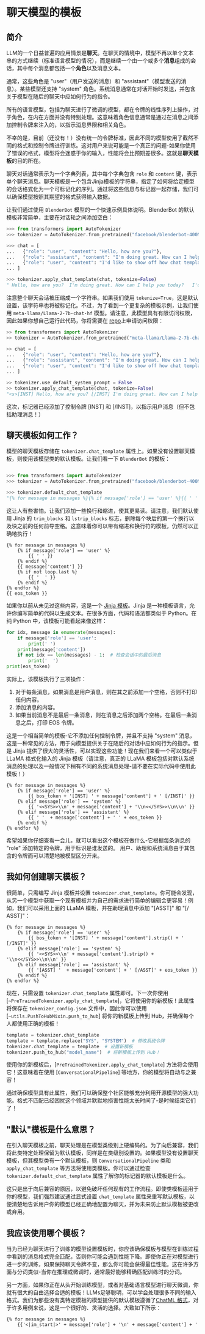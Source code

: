 <!--
版权所有2023 HuggingFace团队。保留所有权利。

根据Apache许可证，第2版（“许可证”），除非符合License中规定的条件，否则不得使用此文件。
你可以在下面的链接中获取许可证的副本

http://www.apache.org/licenses/LICENSE-2.0

除非适用法律要求或书面同意，根据许可证分发的软件是基于“原样”的，没有任何形式的担保或条件。
在License下分发。特定语言的文件和限制。

⚠️请注意，此文件是Markdown格式，但包含了我们的文档生成器（类似MDX）的特定语法，你的Markdown查看器可能无法正确渲染该语法。

-->

# 聊天模型的模板

## 简介

LLM的一个日益普遍的应用情景是**聊天**。在聊天的情境中，模型不再以单个文本串的方式继续（标准语言模型的情况），而是继续一个由一个或多个**消息**组成的会话，其中每个消息都包括一个**角色**以及消息文本。

通常，这些角色是 "user"（用户发送的消息）和 "assistant"（模型发送的消息）。某些模型还支持 "system" 角色。系统消息通常在对话开始时发送，并包含关于模型在随后的聊天中应如何行为的指令。

所有的语言模型，包括为聊天进行了微调的模型，都在令牌的线性序列上操作，对于角色，在内在方面并没有特别处理。这意味着角色信息通常是通过在消息之间添加控制令牌来注入的，以指示消息界限和相关角色。

不幸的是，目前（还没有！）没有统一的令牌标准，因此不同的模型使用了截然不同的格式和控制令牌进行训练。这对用户来说可能是一个真正的问题-如果你使用了错误的格式，模型将会迷惑于你的输入，性能将会比预期差很多。这就是**聊天模板**的目的所在。

聊天对话通常表示为一个字典列表，其中每个字典包含 `role` 和 `content` 键，表示单个聊天消息。聊天模板是一个包含Jinja模板的字符串，指定了如何将给定模型的会话格式化为一个可标记化的序列。通过将这些信息与标记器一起存储，我们可以确保模型按照其期望的格式获得输入数据。

让我们通过使用 `BlenderBot` 模型的一个快速示例具体说明。BlenderBot 的默认模板非常简单，主要在对话轮之间添加空白：

```python
>>> from transformers import AutoTokenizer
>>> tokenizer = AutoTokenizer.from_pretrained("facebook/blenderbot-400M-distill")

>>> chat = [
...   {"role": "user", "content": "Hello, how are you?"},
...   {"role": "assistant", "content": "I'm doing great. How can I help you today?"},
...   {"role": "user", "content": "I'd like to show off how chat templating works!"},
... ]

>>> tokenizer.apply_chat_template(chat, tokenize=False)
" Hello, how are you?  I'm doing great. How can I help you today?   I'd like to show off how chat templating works!</s>"
```

注意整个聊天会话被压缩成一个字符串。如果我们使用 `tokenize=True`，这是默认设置，该字符串也将被标记化。不过，为了看到一个更复杂的模板示例，让我们使用 `meta-llama/Llama-2-7b-chat-hf` 模型。请注意，此模型具有有限访问权限，因此如果你想自己运行此代码，你将需要在 [repo](https://huggingface.co/meta-llama/Llama-2-7b-chat-hf)上申请访问权限：

```python
>> from transformers import AutoTokenizer
>> tokenizer = AutoTokenizer.from_pretrained("meta-llama/Llama-2-7b-chat-hf")

>> chat = [
...   {"role": "user", "content": "Hello, how are you?"},
...   {"role": "assistant", "content": "I'm doing great. How can I help you today?"},
...   {"role": "user", "content": "I'd like to show off how chat templating works!"},
... ]

>> tokenizer.use_default_system_prompt = False
>> tokenizer.apply_chat_template(chat, tokenize=False)
"<s>[INST] Hello, how are you? [/INST] I'm doing great. How can I help you today? </s><s>[INST] I'd like to show off how chat templating works! [/INST]"
```

这次，标记器已经添加了控制令牌 [INST] 和 [/INST]，以指示用户消息（但不包括助理消息！）

## 聊天模板如何工作？

模型的聊天模板存储在 `tokenizer.chat_template` 属性上。如果没有设置聊天模板，则使用该模型类的默认模板。让我们看一下 `BlenderBot` 的模板：

```python

>>> from transformers import AutoTokenizer
>>> tokenizer = AutoTokenizer.from_pretrained("facebook/blenderbot-400M-distill")

>>> tokenizer.default_chat_template
"{% for message in messages %}{% if message['role'] == 'user' %}{{ ' ' }}{% endif %}{{ message['content'] }}{% if not loop.last %}{{ '  ' }}{% endif %}{% endfor %}{{ eos_token }}"
```

这让人有些害怕。让我们添加一些换行和缩进，使其更易读。请注意，我们默认使用 Jinja 的 `trim_blocks` 和 `lstrip_blocks` 标志，删除每个块后的第一个换行以及块之前的任何前导空格。这意味着你可以带有缩进和换行符的模板，仍然可以正确地执行！

```
{% for message in messages %}
    {% if message['role'] == 'user' %}
        {{ ' ' }}
    {% endif %}
    {{ message['content'] }}
    {% if not loop.last %}
        {{ '  ' }}
    {% endif %}
{% endfor %}
{{ eos_token }}
```

如果你以前从未见过这些内容，这是一个 [Jinja 模板](https://jinja.palletsprojects.com/en/3.1.x/templates/)。Jinja 是一种模板语言，允许你编写简单的代码以生成文本。在很多方面，代码和语法都类似于 Python。在纯 Python 中，该模板可能看起来像这样：

```python
for idx, message in enumerate(messages):
    if message['role'] == 'user':
        print(' ')
    print(message['content'])
    if not idx == len(messages) - 1:  # 检查会话中的最后消息
        print('  ')
print(eos_token)
```

实际上，该模板执行了三项操作：

1. 对于每条消息，如果消息是用户消息，则在其之前添加一个空格，否则不打印任何内容。
2. 添加消息的内容。
3. 如果当前消息不是最后一条消息，则在消息之后添加两个空格。在最后一条消息之后，打印 EOS 令牌。

这是一个相当简单的模板-它不添加任何控制令牌，并且不支持 "system" 消息，这是一种常见的方法，用于向模型提供关于在随后的对话中应如何行为的指示。但是 Jinja 提供了很大的灵活性，可以实现这些功能！现在我们来看一个可以类似于 LLaMA 格式化输入的 Jinja 模板（请注意，真正的 LLaMA 模板包括对默认系统消息的处理以及一般情况下稍有不同的系统消息处理-请不要在实际代码中使用此模板！）

```
{% for message in messages %}
    {% if message['role'] == 'user' %}
        {{ bos_token + '[INST] ' + message['content'] + ' [/INST]' }}
    {% elif message['role'] == 'system' %}
        {{ '<<SYS>>\\n' + message['content'] + '\\n<</SYS>>\\n\\n' }}
    {% elif message['role'] == 'assistant' %}
        {{ ' '  + message['content'] + ' ' + eos_token }}
    {% endif %}
{% endfor %}
```

希望如果你仔细查看一会儿，就可以看出这个模板在做什么-它根据每条消息的 "role" 添加特定的令牌，用于标识是谁发送的。 用户、助理和系统消息由于其包含的令牌而可以清楚地被模型区分开来。

## 我如何创建聊天模板？

很简单，只需编写 Jinja 模板并设置 `tokenizer.chat_template`。你可能会发现，从另一个模型中获取一个现有模板并为自己的需求进行简单的编辑会更容易！例如，我们可以采用上面的 LLaMA 模板，并在助理消息中添加 "[ASST]" 和 "[/ ASST]"：

```
{% for message in messages %}
    {% if message['role'] == 'user' %}
        {{ bos_token + '[INST] ' + message['content'].strip() + ' [/INST]' }}
    {% elif message['role'] == 'system' %}
        {{ '<<SYS>>\\n' + message['content'].strip() + '\\n<</SYS>>\\n\\n' }}
    {% elif message['role'] == 'assistant' %}
        {{ '[ASST] '  + message['content'] + ' [/ASST]' + eos_token }}
    {% endif %}
{% endfor %}
```

现在，只需设置 `tokenizer.chat_template` 属性即可。下一次你使用 [`~PreTrainedTokenizer.apply_chat_template`]，它将使用你的新模板！此属性将保存在 `tokenizer_config.json` 文件中，因此你可以使用 [`~utils.PushToHubMixin.push_to_hub`] 将你的新模板上传到 Hub，并确保每个人都使用正确的模板！

```python
template = tokenizer.chat_template
template = template.replace("SYS", "SYSTEM")  # 修改系统令牌
tokenizer.chat_template = template  # 设置新模板
tokenizer.push_to_hub("model_name")  # 将新模板上传到 Hub！
```

使用你的新模板后，[`PreTrainedTokenizer.apply_chat_template`] 方法将会使用它！这意味着在使用 [`ConversationalPipeline`] 等地方，你的模型将自动与之兼容！

通过确保模型具有此属性，我们可以确保整个社区能够充分利用开源模型的强大功能。格式不匹配已经困扰这个领域并默默地损害性能太长时间了-是时候结束它们了！

## "默认"模板是什么意思？

在引入聊天模板之前，聊天处理是在模型类级别上硬编码的。为了向后兼容，我们将此类特定处理保留为默认模板，同样是在类级别设置的。如果模型没有设置聊天模板，但其模型类有一个默认模板，则 `ConversationalPipeline` 类和 `apply_chat_template` 等方法将使用类模板。你可以通过检查 `tokenizer.default_chat_template` 属性了解你的标记器的默认模板是什么。

这只是出于向后兼容的原因，以避免破坏任何现有的工作流程。即使类模板适用于你的模型，我们强烈建议通过显式设置 `chat_template` 属性来重写默认模板，以便清楚地告诉用户你的模型已经正确地配置为聊天，并为未来防止默认模板被更改或弃用。

## 我应该使用哪个模板？

当为已经为聊天进行了训练的模型设置模板时，你应该确保模板与模型在训练过程中看到的消息格式完全匹配，否则你可能会遇到性能下降。即使你正在对模型进行进一步的训练，如果保持聊天令牌不变，那么你可能会获得最佳性能。这在许多方面与分词类似-当你在推理或微调时，通常最好能够精确匹配训练时的分词。

另一方面，如果你正在从头开始训练模型，或者对基础语言模型进行聊天微调，你就有很大的自由选择合适的模板！LLMs足够聪明，可以学会处理很多不同的输入格式。我们为那些没有类特定模板的模型提供的默认模板遵循了[ChatML 格式](https://github.com/openai/openai-python/blob/main/chatml.md)，对于许多用例来说，这是一个很好的、灵活的选择。大致如下所示：

```
{% for message in messages %}
    {{'<|im_start|>' + message['role'] + '\n' + message['content'] + '